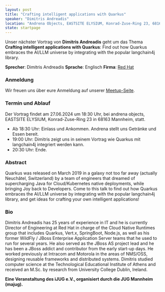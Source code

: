 ```yaml
---
layout: post
title: "Crafting intelligent applications with Quarkus"
speaker: "Dimitris Andreadis"
location: "Andrena Objects, EASTSITE ELYSIUM, Konrad-Zuse-Ring 23, 68163 Mannheim"
state: startpage
---
```


Unser nächster Vortrag von **Dimitris Andreadis** geht um das Thema **Crafting intelligent applications with Quarkus**: Find out how Quarkus embraces the AI/LLM universe by integrating with the popular langchain4j library.

**Sprecher**: Dimitris Andreadis **Sprache**: Englisch **Firma**: [Red Hat](https://quarkus.io/)

### Anmeldung
Wir freuen uns über eure Anmeldung auf unserer [Meetup-Seite](https://www.meetup.com/mannheim-java-usergroup/events/301337967/).


### Termin und Ablauf
Der Vortrag findet am 27.06.2024 um 18:30 Uhr, bei andrena objects, EASTSITE ELYSIUM, Konrad-Zuse-Ring 23 in 68163 Mannheim, statt.
* Ab 18:30 Uhr: Einlass und Ankommen. Andrena stellt uns Getränke und Essen bereit.
* 19:00 Uhr: Dimitris zeigt uns in seinem Vortrag wie Quarkus mit langchain4j integriert werden kann.
* 20:30 Uhr: Ende.

### Abstract
Quarkus was released on March 2019 in a galaxy not too far away (actually Neuchâtel, Switzerland) by a team of engineers that dreamed of supercharging Java for Cloud/Kubernetes native deployments, while bringing Joy back to Developers. Come to this talk to find out how Quarkus embraces the AI/LLM universe by integrating with the popular langchain4j library, and get ideas for crafting your own intelligent applications!

### Bio
Dimitris Andreadis has 25 years of experience in IT and he is currently Director of Engineering at Red Hat in charge of the Cloud Native Runtimes group that includes Quarkus, Vert.x, SpringBoot, Node.js, as well as his former WildFly / JBoss Enterprise Application Server teams that he used to run for several years. He also served as the JBoss AS project lead and he has been a JBoss addict and contributor from the early start-up days. He worked previously at Intracom and Motorola in the areas of NMS/OSS, designing reusable frameworks and distributed systems. Dimitris studied computer science at the Technological Educational Institute of Athens and received an M.Sc. by research from University College Dublin, Ireland.


**Eine Veranstaltung des iJUG e.V., organisiert durch die JUG Mannheim (majug).**